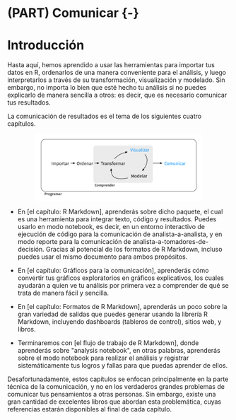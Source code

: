 
# (PART) Comunicar {-}

# Introducción

Hasta aquí, hemos aprendido a usar las herramientas para importar tus datos en R, ordenarlos de una manera conveniente para el análisis, y luego interpretarlos a través de su transformación, visualización y modelado. Sin embargo, no importa lo bien que esté hecho tu análisis si no puedes explicarlo de manera sencilla a otros: es decir, que es necesario comunicar tus resultados.

La comunicación de resultados es el tema de los siguientes cuatro capítulos.

<img src="diagrams_w_text_as_path/es/data-science-communicate.svg" width="75%" style="display: block; margin: auto;" />

* En [el capítulo: R Markdown], aprenderás sobre dicho paquete, el cual es una herramienta para integrar texto, código y resultados. Puedes usarlo en modo notebook, es decir, en un entorno interactivo de ejecución de código para la comunicación de analista-a-analista, y en modo reporte para la comunicación de analista-a-tomadores-de-decisión. Gracias al potencial de los formatos de R Markdown, incluso puedes usar el mismo documento para ambos propósitos.

* En [el capítulo: Gráficos para la comunicación], aprenderás cómo convertir tus gráficos exploratorios en gráficos explicativos,
los cuales ayudarán a quien ve tu análisis por primera vez a comprender de qué se trata de manera fácil y sencilla.

* En [el capítulo: Formatos de R Markdown], aprenderás un poco sobre la gran variedad de salidas que puedes generar usando la librería R Markdown, incluyendo dashboards (tableros de control), sitios web, y libros.

* Terminaremos con [el flujo de trabajo de R Markdown], donde aprenderás sobre "analysis notebook", en otras palabras, aprenderás sobre el modo notebook para realizar el análisis y registrar sistemáticamente tus logros y fallas para que puedas aprender de ellos.

Desafortunadamente, estos capítulos se enfocan principalmente en la parte técnica de la comunicación, y no en los verdaderos grandes problemas de comunicar tus pensamientos a otras personas. Sin embargo, existe una gran cantidad de excelentes libros que abordan esta problemática, cuyas referencias estarán disponibles al final de cada capítulo.
